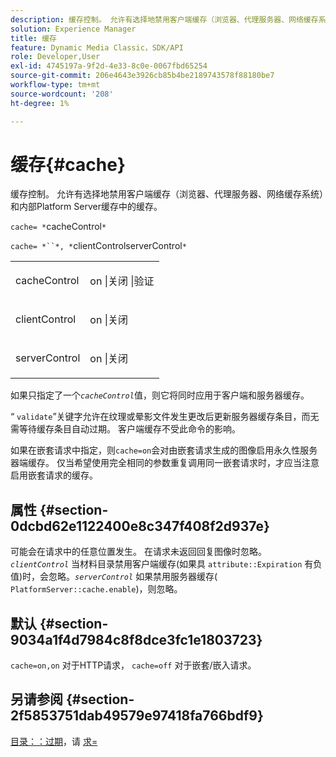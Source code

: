 ```yaml
---
description: 缓存控制。 允许有选择地禁用客户端缓存（浏览器、代理服务器、网络缓存系统）和内部Platform Server缓存中的缓存。
solution: Experience Manager
title: 缓存
feature: Dynamic Media Classic，SDK/API
role: Developer,User
exl-id: 4745197a-9f2d-4e33-8c0e-0067fbd65254
source-git-commit: 206e4643e3926cb85b4be2189743578f88180be7
workflow-type: tm+mt
source-wordcount: '208'
ht-degree: 1%

---
```


# 缓存{#cache}

缓存控制。 允许有选择地禁用客户端缓存（浏览器、代理服务器、网络缓存系统）和内部Platform Server缓存中的缓存。

`cache= *`cacheControl`*`

`cache= *``*, *`clientControlserverControl`*`

<table id="simpletable_CBB5DFBD48B444A4AA806B11299BC43E"> 
 <tr class="strow"> 
  <td class="stentry"> <p><span class="varname"> cacheControl</span> </p> </td> 
  <td class="stentry"> <p>on |关闭 |验证 </p></td> 
 </tr> 
 <tr class="strow"> 
  <td class="stentry"> <p><span class="varname"> clientControl  </span> </p> </td> 
  <td class="stentry"> <p>on |关闭 </p></td> 
 </tr> 
 <tr class="strow"> 
  <td class="stentry"> <p><span class="varname"> serverControl  </span> </p></td> 
  <td class="stentry"> <p>on |关闭 </p></td> 
 </tr> 
</table>

如果只指定了一个&#x200B;*`cacheControl`*&#x200B;值，则它将同时应用于客户端和服务器缓存。

“ `validate`”关键字允许在纹理或晕影文件发生更改后更新服务器缓存条目，而无需等待缓存条目自动过期。 客户端缓存不受此命令的影响。

如果在嵌套请求中指定，则`cache=on`会对由嵌套请求生成的图像启用永久性服务器端缓存。 仅当希望使用完全相同的参数重复调用同一嵌套请求时，才应当注意启用嵌套请求的缓存。

## 属性 {#section-0dcbd62e1122400e8c347f408f2d937e}

可能会在请求中的任意位置发生。 在请求未返回回复图像时忽略。 *`clientControl`* 当材料目录禁用客户端缓存(如果具 `attribute::Expiration` 有负值)时，会忽略。*`serverControl`* 如果禁用服务器缓存( `PlatformServer::cache.enable`)，则忽略。

## 默认 {#section-9034a1f4d7984c8f8dce3fc1e1803723}

`cache=on,on` 对于HTTP请求， `cache=off` 对于嵌套/嵌入请求。

## 另请参阅 {#section-2f5853751dab49579e97418fa766bdf9}

[目录：：过期](../../../../../ir-api/material-cat/image-rendering-api-ref/c-ir-material-catalog/c-ir-material-data-reference/r-ir-expiration-dataref.md#reference-5e93943abff54c93bf85aae3b911a3ce)，请 [求=](../../../../../ir-api/http-protocol/image-rendering-api-ref/c-ir-http-protocol-ref/c-ir-http-protocol-command-reference/r-ir-req.md#reference-792b1a663fb64261bd2de2a209b847fb)
